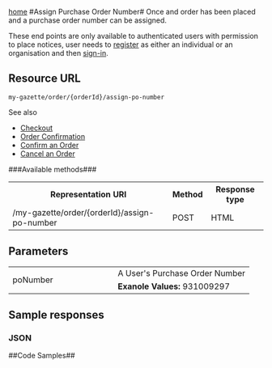[home](../home.md)
#Assign Purchase Order Number#
Once and order has been placed and a purchase order number can be assigned.

These end points are only available to authenticated users with permission to place notices, user needs  to [register](../authentication/registration.md) as either an individual or an organisation and then [sign-in](../authentication/sign-in.md).

## Resource URL ##

`my-gazette/order/{orderId}/assign-po-number`

See also

- [Checkout](../../basket/checkout.md)
- [Order Confirmation](confirmation.md)
- [Confirm an Order](confirm.md)
- [Cancel an Order](cancel.md)

###Available methods###

<table width=100%>
<tr>
	<th>Representation URI</th>
	<th>Method</th>
	<th>Response type</th>
</tr>
<tr>
	<td rowspan=2>/my-gazette/order/{orderId}/assign-po-number</td>
	<td>POST</td>
	<td>HTML</td>
</tr>
</table>

## Parameters ##
<table width=100%>
<tr>
<td rowspan=2 style="width:12em">poNumber</td>
<td>A User's Purchase Order Number</td>
</tr>
<tr>
<td><b>Exanole Values:</b> 931009297</td>
</tr>
</table>

## Sample responses ##
### JSON ###

##Code Samples##